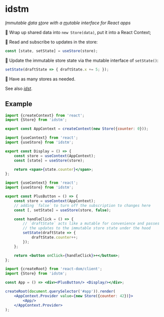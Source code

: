 # idstm

*<ins>I</ins>mmutable <ins>d</ins>ata <ins>st</ins>ore with a <ins>m</ins>utable interface for React apps*

🔹 Wrap up shared data into `new Store(data)`, put it into a React Context;

🔹 Read and subscribe to updates in the store:
```js
const [state, setState] = useStore(store);
```

🔹 Update the immutable store state via the mutable interface of `setState()`:
```js
setState(draftState => { draftState.x += 5; });
```

🔹 Have as many stores as needed.

See also [*idst*](https://www.npmjs.com/package/idst).

## Example

```jsx
import {createContext} from 'react';
import {Store} from 'idstm';

export const AppContext = createContext(new Store({counter: 0}));
```

```jsx
import {useContext} from 'react';
import {useStore} from 'idstm';

export const Display = () => {
    const store = useContext(AppContext);
    const [state] = useStore(store);

    return <span>{state.counter}</span>;
};
```

```jsx
import {useContext} from 'react';
import {useStore} from 'idstm';

export const PlusButton = () => {
    const store = useContext(AppContext);
    // adding `false` to turn off the subscription to changes here
    const [, setState] = useStore(store, false);

    const handleClick = () => {
        // `draftState` acts like a mutable for convenience and passes
        // the updates to the immutable store state under the hood
        setState(draftState => {
            draftState.counter++;
        });
    };

    return <button onClick={handleClick}>+</button>;
};
```

```jsx
import {createRoot} from 'react-dom/client';
import {Store} from 'idstm';

const App = () => <div><PlusButton/> <Display/></div>;

createRoot(document.querySelector('#app')).render(
    <AppContext.Provider value={new Store({counter: 42})}>
        <App/>
    </AppContext.Provider>
);
```
